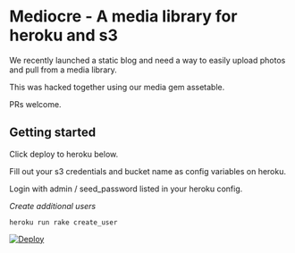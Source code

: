 # Mediocre - A media library for heroku and s3

We recently launched a static blog and need a way to easily upload photos and pull from a media library.

This was hacked together using our media gem assetable.

PRs welcome.

## Getting started

Click deploy to heroku below.

Fill out your s3 credentials and bucket name as config variables on heroku.

Login with admin / seed_password listed in your heroku config.


*Create additional users*

`heroku run rake create_user`

[![Deploy](https://www.herokucdn.com/deploy/button.png)](https://heroku.com/deploy?template=https://github.com/j-mcnally/mediocre)